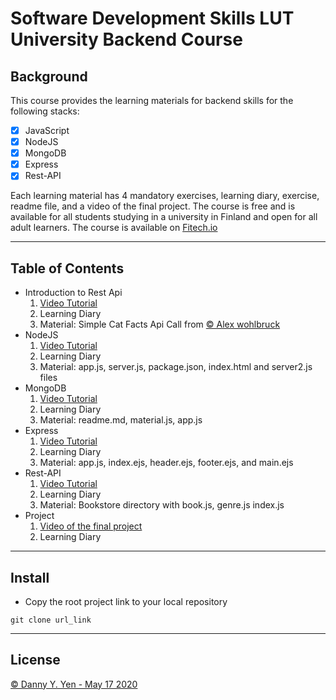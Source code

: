 # **Software Development Skills LUT University Backend Course**

## **Background**
This course provides the learning materials for backend skills for the following stacks:
- [x] JavaScript 
- [x]  NodeJS
- [x]  MongoDB
- [x]  Express
- [x]  Rest-API

Each learning material has 4 mandatory exercises, learning diary, exercise, readme file, and a video of the final project. 
The course is free and is available for all students studying in a university in Finland and open for all adult learners.
The course is available on [Fitech.io](https://fitech.io/en/) 
___

## Table of Contents

- Introduction to Rest Api 
    1. [Video Tutorial](https://www.youtube.com/watch?v=7YcW25PHnAA) 
    2. Learning Diary
    3. Material: Simple Cat Facts Api Call from [ © Alex wohlbruck](https://cat-fact.herokuapp.com)
- NodeJS
    1. [Video Tutorial](https://www.youtube.com/watch?v=7YcW25PHnAA)
    2. Learning Diary
    3. Material: app.js, server.js, package.json, index.html and server2.js files 
- MongoDB
    1. [Video Tutorial](https://www.youtube.com/watch?v=-56x56UppqQ&t=226s)
    2. Learning Diary
    3. Material: readme.md, material.js, app.js
- Express
    1. [Video Tutorial](https://www.youtube.com/watch?v=gnsO8-xJ8rs)
    2. Learning Diary
    3. Material: app.js, index.ejs, header.ejs, footer.ejs, and main.ejs
- Rest-API
    1. [Video Tutorial](https://www.youtube.com/watch?v=eB9Fq9I5ocs&t=2251s)
    2. Learning Diary
    3. Material: Bookstore directory with book.js, genre.js index.js
- Project
    1. [Video of the final project]()
    2. Learning Diary
___
## **Install**
- Copy the root project link to your local repository 
```
git clone url_link 

```

___
## License

[© Danny Y. Yen - May 17 2020](../LICENSE)